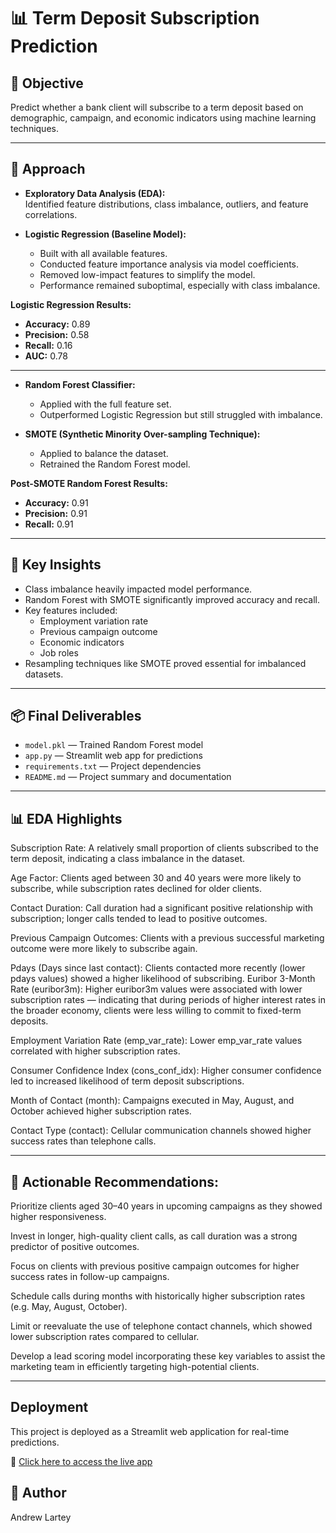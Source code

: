 # 📊 Term Deposit Subscription Prediction

## 📌 Objective
Predict whether a bank client will subscribe to a term deposit based on demographic, campaign, and economic indicators using machine learning techniques.

---

## 📌 Approach

- **Exploratory Data Analysis (EDA):**  
  Identified feature distributions, class imbalance, outliers, and feature correlations.

- **Logistic Regression (Baseline Model):**  
  - Built with all available features.
  - Conducted feature importance analysis via model coefficients.
  - Removed low-impact features to simplify the model.
  - Performance remained suboptimal, especially with class imbalance.

**Logistic Regression Results:**
- **Accuracy:** 0.89  
- **Precision:** 0.58  
- **Recall:** 0.16  
- **AUC:** 0.78  

---

- **Random Forest Classifier:**  
  - Applied with the full feature set.
  - Outperformed Logistic Regression but still struggled with imbalance.

- **SMOTE (Synthetic Minority Over-sampling Technique):**  
  - Applied to balance the dataset.
  - Retrained the Random Forest model.

**Post-SMOTE Random Forest Results:**
- **Accuracy:** 0.91  
- **Precision:** 0.91  
- **Recall:** 0.91  

---

## 📌 Key Insights

- Class imbalance heavily impacted model performance.
- Random Forest with SMOTE significantly improved accuracy and recall.
- Key features included:
  - Employment variation rate
  - Previous campaign outcome
  - Economic indicators
  - Job roles
- Resampling techniques like SMOTE proved essential for imbalanced datasets.

---

## 📦 Final Deliverables

- `model.pkl` — Trained Random Forest model
- `app.py` — Streamlit web app for predictions
- `requirements.txt` — Project dependencies
- `README.md` — Project summary and documentation

---

## 📊 EDA Highlights
Subscription Rate: A relatively small proportion of clients subscribed to the term deposit, indicating a class imbalance in the dataset.

Age Factor: Clients aged between 30 and 40 years were more likely to subscribe, while subscription rates declined for older clients.

Contact Duration: Call duration had a significant positive relationship with subscription; longer calls tended to lead to positive outcomes.

Previous Campaign Outcomes: Clients with a previous successful marketing outcome were more likely to subscribe again.

Pdays (Days since last contact): Clients contacted more recently (lower pdays values) showed a higher likelihood of subscribing.
Euribor 3-Month Rate (euribor3m): Higher euribor3m values were associated with lower subscription rates — indicating that during periods of higher interest rates in the broader economy, clients were less willing to commit to fixed-term deposits.

Employment Variation Rate (emp_var_rate): Lower emp_var_rate values correlated with higher subscription rates.

Consumer Confidence Index (cons_conf_idx): Higher consumer confidence led to increased likelihood of term deposit subscriptions.

Month of Contact (month): Campaigns executed in May, August, and October achieved higher subscription rates.

Contact Type (contact): Cellular communication channels showed higher success rates than telephone calls.

---

## 📌 Actionable Recommendations:
Prioritize clients aged 30–40 years in upcoming campaigns as they showed higher responsiveness.

Invest in longer, high-quality client calls, as call duration was a strong predictor of positive outcomes.

Focus on clients with previous positive campaign outcomes for higher success rates in follow-up campaigns.

Schedule calls during months with historically higher subscription rates (e.g. May, August, October).

Limit or reevaluate the use of telephone contact channels, which showed lower subscription rates compared to cellular.

Develop a lead scoring model incorporating these key variables to assist the marketing team in efficiently targeting high-potential clients.

---


## Deployment

This project is deployed as a Streamlit web application for real-time predictions.

🔗 [Click here to access the live app](https://term-deposit-subscription-predictor-ch9dca2w6fzpz268muchtx.streamlit.app/)

## 📌 Author
Andrew Lartey
